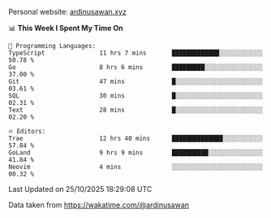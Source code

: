 Personal website: [ardinusawan.xyz](https://ardinusawan.xyz)

<!--START_SECTION:waka-->
📊 **This Week I Spent My Time On** 

```text
💬 Programming Languages: 
TypeScript               11 hrs 7 mins       █████████████░░░░░░░░░░░░   50.78 % 
Go                       8 hrs 6 mins        █████████░░░░░░░░░░░░░░░░   37.00 % 
Git                      47 mins             █░░░░░░░░░░░░░░░░░░░░░░░░   03.61 % 
SQL                      30 mins             █░░░░░░░░░░░░░░░░░░░░░░░░   02.31 % 
Text                     28 mins             █░░░░░░░░░░░░░░░░░░░░░░░░   02.20 % 

🔥 Editors: 
Trae                     12 hrs 40 mins      ██████████████░░░░░░░░░░░   57.84 % 
GoLand                   9 hrs 9 mins        ██████████░░░░░░░░░░░░░░░   41.84 % 
Neovim                   4 mins              ░░░░░░░░░░░░░░░░░░░░░░░░░   00.32 % 
```


 Last Updated on 25/10/2025 18:29:08 UTC
<!--END_SECTION:waka-->
Data taken from https://wakatime.com/@ardinusawan
